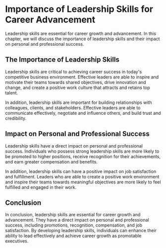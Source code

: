 Importance of Leadership Skills for Career Advancement
===============================================================================

Leadership skills are essential for career growth and advancement. In this chapter, we will discuss the importance of leadership skills and their impact on personal and professional success.

The Importance of Leadership Skills
-----------------------------------

Leadership skills are critical to achieving career success in today's competitive business environment. Effective leaders are able to inspire and motivate their teams towards shared objectives, drive innovation and change, and create a positive work culture that attracts and retains top talent.

In addition, leadership skills are important for building relationships with colleagues, clients, and stakeholders. Effective leaders are able to communicate effectively, negotiate and influence others, and build trust and credibility.

Impact on Personal and Professional Success
-------------------------------------------

Leadership skills have a direct impact on personal and professional success. Individuals who possess strong leadership skills are more likely to be promoted to higher positions, receive recognition for their achievements, and earn greater compensation and benefits.

In addition, leadership skills can have a positive impact on job satisfaction and fulfillment. Leaders who are able to create a positive work environment and inspire their teams towards meaningful objectives are more likely to feel fulfilled and engaged in their work.

Conclusion
----------

In conclusion, leadership skills are essential for career growth and advancement. They have a direct impact on personal and professional success, including promotions, recognition, compensation, and job satisfaction. By developing leadership skills, individuals can enhance their ability to lead effectively and achieve career growth as promotable executives.
